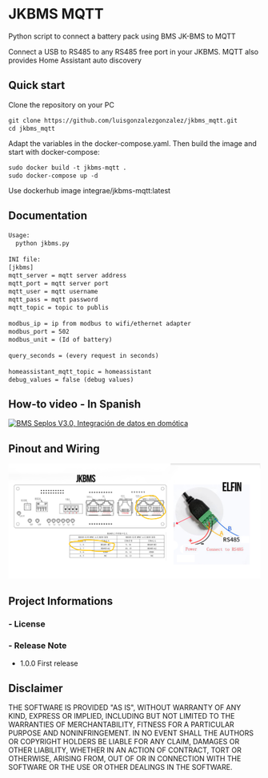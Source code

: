 
JKBMS MQTT
=============

Python script to connect a battery pack using BMS JK-BMS to MQTT

Connect a USB to RS485 to any RS485 free port in your JKBMS.
MQTT also provides Home Assistant auto discovery


Quick start
-------------

Clone the repository on your PC
```text
git clone https://github.com/luisgonzalezgonzalez/jkbms_mqtt.git
cd jkbms_mqtt
```

Adapt the variables in the docker-compose.yaml. Then build the image and start with docker-compose:

```text
sudo docker build -t jkbms-mqtt .
sudo docker-compose up -d
```


Use dockerhub image integrae/jkbms-mqtt:latest

Documentation
-------------

```text
Usage:  
  python jkbms.py 

INI file:  
[jkbms]
mqtt_server = mqtt server address
mqtt_port = mqtt server port
mqtt_user = mqtt username
mqtt_pass = mqtt password
mqtt_topic = topic to publis

modbus_ip = ip from modbus to wifi/ethernet adapter
modbus_port = 502
modbus_unit = (Id of battery)

query_seconds = (every request in seconds)

homeassistant_mqtt_topic = homeassistant
debug_values = false (debug values)
```

How-to video - In Spanish
-------------------------

[![BMS Seplos V3.0, Integración de datos en domótica](http://img.youtube.com/vi/O0Yg4UXV4d0/0.jpg)](https://youtu.be/O0Yg4UXV4d0 "Home Assistant + JK BMS: Monitorea tu batería fácilmente")

Pinout and Wiring
-----------------

![Pinout Diagram](img/pinout.jpg)


Project Informations
--------------------


### - License

### - Release Note

* 1.0.0 First release

Disclaimer
----------

THE SOFTWARE IS PROVIDED "AS IS", WITHOUT WARRANTY OF ANY KIND, EXPRESS OR IMPLIED, INCLUDING BUT NOT LIMITED TO THE WARRANTIES OF MERCHANTABILITY, FITNESS FOR A PARTICULAR PURPOSE AND NONINFRINGEMENT.
IN NO EVENT SHALL THE AUTHORS OR COPYRIGHT HOLDERS BE LIABLE FOR ANY CLAIM, DAMAGES OR OTHER LIABILITY, WHETHER IN AN ACTION OF CONTRACT, TORT OR OTHERWISE, ARISING FROM, OUT OF OR IN CONNECTION WITH THE SOFTWARE OR THE USE OR OTHER DEALINGS IN THE SOFTWARE.

